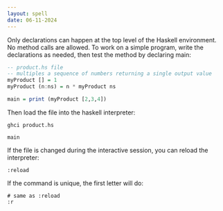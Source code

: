 ```yaml
---
layout: spell
date: 06-11-2024
---
```


Only declarations can happen at the top level of the Haskell environment.  No method calls are allowed.  To work on a simple program, write the declarations as needed, then test the method by declaring main:

```haskell
-- product.hs file
-- multiples a sequence of numbers returning a single output value
myProduct [] = 1
myProduct (n:ns) = n * myProduct ns

main = print (myProduct [2,3,4])
```

Then load the file into the haskell interpreter:

```shell
ghci product.hs

main
```

If the file is changed during the interactive session, you can reload the interpreter:

```shell
:reload
```

If the command is unique, the first letter will do:
```shell
# same as :reload
:r 
```